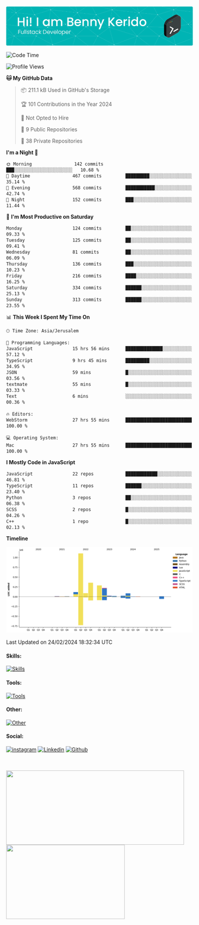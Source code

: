 ![Header](./header.png)


<!--START_SECTION:waka-->
![Code Time](http://img.shields.io/badge/Code%20Time-488%20hrs%2038%20mins-blue)

![Profile Views](http://img.shields.io/badge/Profile%20Views-0-blue)

**🐱 My GitHub Data** 

> 📦 211.1 kB Used in GitHub's Storage 
 > 
> 🏆 101 Contributions in the Year 2024
 > 
> 🚫 Not Opted to Hire
 > 
> 📜 9 Public Repositories 
 > 
> 🔑 38 Private Repositories 
 > 
**I'm a Night 🦉** 

```text
🌞 Morning                142 commits         ███░░░░░░░░░░░░░░░░░░░░░░   10.68 % 
🌆 Daytime                467 commits         █████████░░░░░░░░░░░░░░░░   35.14 % 
🌃 Evening                568 commits         ███████████░░░░░░░░░░░░░░   42.74 % 
🌙 Night                  152 commits         ███░░░░░░░░░░░░░░░░░░░░░░   11.44 % 
```
📅 **I'm Most Productive on Saturday** 

```text
Monday                   124 commits         ██░░░░░░░░░░░░░░░░░░░░░░░   09.33 % 
Tuesday                  125 commits         ██░░░░░░░░░░░░░░░░░░░░░░░   09.41 % 
Wednesday                81 commits          ██░░░░░░░░░░░░░░░░░░░░░░░   06.09 % 
Thursday                 136 commits         ███░░░░░░░░░░░░░░░░░░░░░░   10.23 % 
Friday                   216 commits         ████░░░░░░░░░░░░░░░░░░░░░   16.25 % 
Saturday                 334 commits         ██████░░░░░░░░░░░░░░░░░░░   25.13 % 
Sunday                   313 commits         ██████░░░░░░░░░░░░░░░░░░░   23.55 % 
```


📊 **This Week I Spent My Time On** 

```text
🕑︎ Time Zone: Asia/Jerusalem

💬 Programming Languages: 
JavaScript               15 hrs 56 mins      ██████████████░░░░░░░░░░░   57.12 % 
TypeScript               9 hrs 45 mins       █████████░░░░░░░░░░░░░░░░   34.95 % 
JSON                     59 mins             █░░░░░░░░░░░░░░░░░░░░░░░░   03.56 % 
textmate                 55 mins             █░░░░░░░░░░░░░░░░░░░░░░░░   03.33 % 
Text                     6 mins              ░░░░░░░░░░░░░░░░░░░░░░░░░   00.36 % 

🔥 Editors: 
WebStorm                 27 hrs 55 mins      █████████████████████████   100.00 % 

💻 Operating System: 
Mac                      27 hrs 55 mins      █████████████████████████   100.00 % 
```

**I Mostly Code in JavaScript** 

```text
JavaScript               22 repos            ████████████░░░░░░░░░░░░░   46.81 % 
TypeScript               11 repos            ██████░░░░░░░░░░░░░░░░░░░   23.40 % 
Python                   3 repos             ██░░░░░░░░░░░░░░░░░░░░░░░   06.38 % 
SCSS                     2 repos             █░░░░░░░░░░░░░░░░░░░░░░░░   04.26 % 
C++                      1 repo              █░░░░░░░░░░░░░░░░░░░░░░░░   02.13 % 
```



**Timeline**

![Lines of Code chart](https://raw.githubusercontent.com/bennykerido/bennykerido/main/assets/bar_graph.png)


 Last Updated on 24/02/2024 18:32:34 UTC
<!--END_SECTION:waka-->
#### Skills:
[![Skills](https://skillicons.dev/icons?i=js,ts,html,css,py&perline=5&theme=dark)](https://skillicons.dev)

#### Tools:
[![Tools](https://skillicons.dev/icons?i=react,nextjs,redux,nestjs,nodejs,express,sass,jquery&perline=5&theme=dark)](https://skillicons.dev)

#### Other:
[![Other](https://skillicons.dev/icons?i=bun,git,firebase,idea,postman,netlify,mongodb,materialui,figma,docker,eclipse,ps,ai,xd&perline=5&theme=dark)](https://skillicons.dev)

#### Social:
[![instagram](https://skillicons.dev/icons?i=instagram&perline=5&theme=dark)](https://www.instagram.com/bennykerido)
[![Linkedin](https://skillicons.dev/icons?i=linkedin&perline=5&theme=dark)](https://www.linkedin.com/in/bennykerido)
[![Github](https://skillicons.dev/icons?i=github&perline=5&theme=dark)](https://www.github.com/bennykerido)

<br/>
<br/>

<a href="https://github.com/bennykerido">
  <img height=200 width=480 align="center" src="https://github-readme-stats.vercel.app/api?username=bennykerido&hide=prs,contribs&show_icons=true&card_width=320" />
</a>
<a href="https://github.com/bennykerido">
  <img height=200 width=320 align="center" src="https://github-readme-stats.vercel.app/api/top-langs/?username=bennykerido&layout=compact&card_width=320" />
</a>

